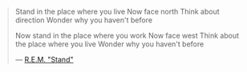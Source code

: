 > Stand in the place where you live
>Now face north
>Think about direction
>Wonder why you haven't before
>
> Now stand in the place where you work
> Now face west
> Think about the place where you live
> Wonder why you haven't before
>
> — [R.E.M. "Stand"](https://www.youtube.com/watch?v=AKKqLl_ZEEY)

